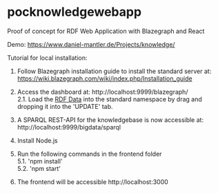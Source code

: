 # pocknowledgewebapp
Proof of concept for RDF Web Application with Blazegraph and React

Demo: https://www.daniel-mantler.de/Projects/knowledge/

Tutorial for local installation:

1. Follow Blazegraph installation guide to install the standard server at: https://wiki.blazegraph.com/wiki/index.php/Installation_guide

2. Access the dashboard at: http://localhost:9999/blazegraph/ <br>
	2.1. Load the [RDF Data](https://github.com/dmntlr/pocknowledgewebapp/blob/master/Service.owl) into the standard namespace by drag and dropping it into the 'UPDATE' tab.
3. A SPARQL REST-API for the knowledgebase is now accessible at: http://localhost:9999/bigdata/sparql

4. Install Node.js

5. Run the following commands in the frontend folder <br>
	5.1. 'npm install' <br>
	5.2. 'npm start' 

6. The frontend will be accessible http://localhost:3000
